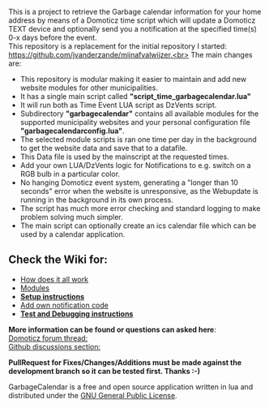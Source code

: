 This is a project to retrieve the Garbage calendar information for your home address by means of  a Domoticz time script which will update a Domoticz TEXT device and optionally send you a notification at the specified time(s) 0-x days before the event.<br>
This repository is a replacement for the initial repository I started: https://github.com/jvanderzande/mijnafvalwijzer.<br>
The main changes are:
  * This repository is modular making it easier to maintain and add new website modules for other municipalities.
  * It has a single main script called **"script_time_garbagecalendar.lua"**
  * It will run both as Time Event LUA script as DzVents script.
  * Subdirectory **"garbagecalendar"** contains all available modules for the supported municipality websites and your personal configuration file **"garbagecalendarconfig.lua"**.
  * The selected module scripts is ran one time per day in the background to get the website data and save that to a datafile.
  * This Data file is used by the mainscript at the requested times.
  * Add your own LUA/DzVents logic for Notifications to e.g. switch on a RGB bulb in a particular color.
  * No hanging Domoticz event system, generating a "longer than 10 seconds" error when the website is unresponsive, as the Webupdate is running in the background in its own process.
  * The script has much more error checking and standard logging to make problem solving much simpler.
  * The main script can optionally create an ics calendar file which can be used by a calendar application.

## Check the Wiki for:
  * [How does it all work](../../wiki/Process)
  * [Modules](../../wiki/Available_modules)
  * [**Setup instructions**](../../wiki/Setup)
  * [Add own notification code](../../wiki/Notifications)
  * [**Test and Debugging instructions**](../../wiki/Testing)


**More information can be found or questions can asked here**:  
 [Domoticz forum thread:](https://www.domoticz.com/forum/viewtopic.php?f=61&t=31295)  
 [Github discussions section:](https://github.com/jvanderzande/GarbageCalendar/discussions)

**PullRequest for Fixes/Changes/Additions must be made against the development branch so it can be tested first. Thanks :-)**

GarbageCalendar is a free and open source application written in lua and distributed under the [GNU General Public License](LICENSE).
